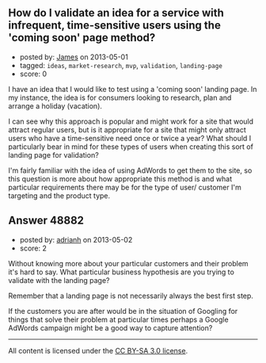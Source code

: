 ## How do I validate an idea for a service with infrequent, time-sensitive users using the 'coming soon' page method?

- posted by: [James](https://stackexchange.com/users/-1/15081-james) on 2013-05-01
- tagged: `ideas`, `market-research`, `mvp`, `validation`, `landing-page`
- score: 0

I have an idea that I would like to test using a 'coming soon' landing page. In my instance, the idea is for consumers looking to research, plan and arrange a holiday (vacation).

I can see why this approach is popular and might work for a site that would attract regular users, but is it appropriate for a site that might only attract users who have a time-sensitive need once or twice a year? What should I particularly bear in mind for these types of users when creating this sort of landing page for validation?

I'm fairly familiar with the idea of using AdWords to get them to the site, so this question is more about how appropriate this method is and what particular requirements there may be for the type of user/ customer I'm targeting and the product type.


## Answer 48882

- posted by: [adrianh](https://stackexchange.com/users/-1/4599-adrianh) on 2013-05-02
- score: 2

Without knowing more about your particular customers and their problem it's hard to say. What particular business hypothesis are you trying to validate with the landing page?

Remember that a landing page is not necessarily always the best first step.

If the customers you are after would be in the situation of Googling for things that solve their problem at particular times perhaps a Google AdWords campaign might be a good way to capture attention?



---

All content is licensed under the [CC BY-SA 3.0 license](https://creativecommons.org/licenses/by-sa/3.0/).

